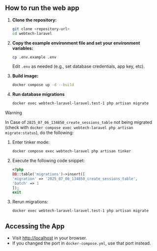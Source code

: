 ## How to run the web app

1. **Clone the repository:**

   ```bash
   git clone <repository-url>
   cd webtech-laravel
   ```

2. **Copy the example environment file and set your environment variables:**

   ```bash
   cp .env.example .env
   ```

   Edit `.env` as needed (e.g., set database credentials, app key, etc).

3. **Build image:**

   ```bash
   docker compose up -d --build
   ```

4. **Run database migrations**

   ```bash
   docker exec webtech-laravel-laravel.test-1 php artisan migrate  
   ```

> [!WARNING]
>
> In Case of `2025_07_06_134850_create_sessions_table` not being migrated (check with `docker compose exec webtech-laravel php artisan migrate:status`), do the following:
1. Enter tinker mode:
    
    ```bash
   docker compose exec webtech-laravel php artisan tinker
   ```
   
2. Execute the following code snippet:

    ```php
   <?php
    DB::table('migrations')->insert([
    'migration' => '2025_07_06_134850_create_sessions_table',
    'batch' => 1
    ]);
    exit
   ```
   
3. Rerun migrations:

    ```bash
   docker exec webtech-laravel-laravel.test-1 php artisan migrate  
   ```


## Accessing the App

- Visit [http://localhost](http://localhost) in your browser.
- If you changed the port in `docker-compose.yml`, use that port instead.
